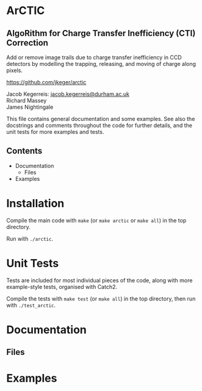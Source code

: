 ArCTIC
======

AlgoRithm for Charge Transfer Inefficiency (CTI) Correction
-----------------------------------------------------------

Add or remove image trails due to charge transfer inefficiency in CCD detectors
by modelling the trapping, releasing, and moving of charge along pixels.

https://github.com/jkeger/arctic

Jacob Kegerreis: jacob.kegerreis@durham.ac.uk  
Richard Massey  
James Nightingale  

This file contains general documentation and some examples. See also the 
docstrings and comments throughout the code for further details, and the unit 
tests for more examples and tests.


Contents
--------
+ Documentation
    + Files
+ Examples


Installation
============
Compile the main code with `make` (or `make arctic` or `make all`) in the top 
directory.

Run with `./arctic`.


Unit Tests
==========
Tests are included for most individual pieces of the code, along with more 
example-style tests, organised with Catch2.

Compile the tests with `make test` (or `make all`) in the top directory, then 
run with `./test_arctic`.


Documentation
=============

Files
-----



Examples
========
